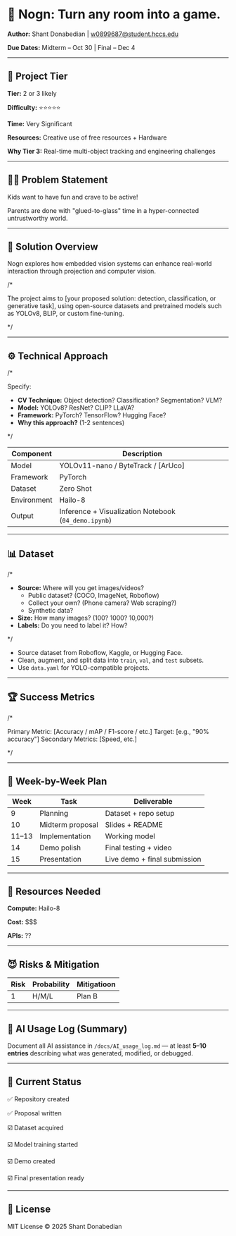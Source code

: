 # 🧠 Nogn: Turn any room into a game.
**Author:** Shant Donabedian | w0899687@student.hccs.edu

**Due Dates:** Midterm – Oct 30 | Final – Dec 4  

---

## 💎 Project Tier
**Tier:** 2 or 3 likely

**Difficulty:** ⭐️⭐️⭐️⭐️⭐️

**Time:** Very Significant 

**Resources:** Creative use of free resources + Hardware 

**Why Tier 3:** Real-time multi-object tracking and engineering challenges

---

## 🤷🏻 Problem Statement
Kids want to have fun and crave to be active!

Parents are done with "glued-to-glass" time in a hyper-connected untrustworthy world.

---

## 🧩 Solution Overview
Nogn explores how embedded vision systems can enhance real-world interaction through projection and computer vision.

/*

The project aims to [your proposed solution: detection, classification, or generative task], using open-source datasets and pretrained models such as YOLOv8, BLIP, or custom fine-tuning.

*/

---

## ⚙️ Technical Approach

/*

Specify:
- **CV Technique:** Object detection? Classification? Segmentation? VLM?
- **Model:** YOLOv8? ResNet? CLIP? LLaVA?
- **Framework:** PyTorch? TensorFlow? Hugging Face?
- **Why this approach?** (1-2 sentences)
  
*/

| Component | Description |
|------------|-------------|
| Model | YOLOv11-nano / ByteTrack / [ArUco] |
| Framework | PyTorch |
| Dataset | Zero Shot |
| Environment | Hailo-8 |
| Output | Inference + Visualization Notebook (`04_demo.ipynb`) |

---

## 📊 Dataset

/*

- **Source:** Where will you get images/videos?
    - Public dataset? (COCO, ImageNet, Roboflow)
    - Collect your own? (Phone camera? Web scraping?)
    - Synthetic data?
- **Size:** How many images? (100? 1000? 10,000?)
- **Labels:** Do you need to label it? How?

*/

- Source dataset from Roboflow, Kaggle, or Hugging Face.  
- Clean, augment, and split data into `train`, `val`, and `test` subsets.  
- Use `data.yaml` for YOLO-compatible projects.  

---

## 🏆 Success Metrics

/*

Primary Metric: [Accuracy / mAP / F1-score / etc.] Target: [e.g., "90% accuracy"]
Secondary Metrics: [Speed, etc.]

*/

---

## 📅 Week-by-Week Plan
| Week | Task | Deliverable |
|------|------|-------------|
| 9 | Planning | Dataset + repo setup |
| 10 | Midterm proposal | Slides + README |
| 11–13 | Implementation | Working model |
| 14 | Demo polish | Final testing + video |
| 15 | Presentation | Live demo + final submission |

---

## 💸 Resources Needed
**Compute:** Hailo-8

**Cost:** $$$

**APIs:** ??

---

## 😈 Risks & Mitigation
| Risk | Probability | Mitigatioon |
|------|-------------|-------------|
| 1 | H/M/L | Plan B |

---

## 🧠 AI Usage Log (Summary)
Document all AI assistance in `/docs/AI_usage_log.md` — at least **5–10 entries** describing what was generated, modified, or debugged.

---

## 🧿 Current Status
✅ Repository created

✅ Proposal written

☑️ Dataset acquired

☑️ Model training started

☑️ Demo created

☑️ Final presentation ready

---

## 🧾 License
MIT License © 2025 Shant Donabedian

